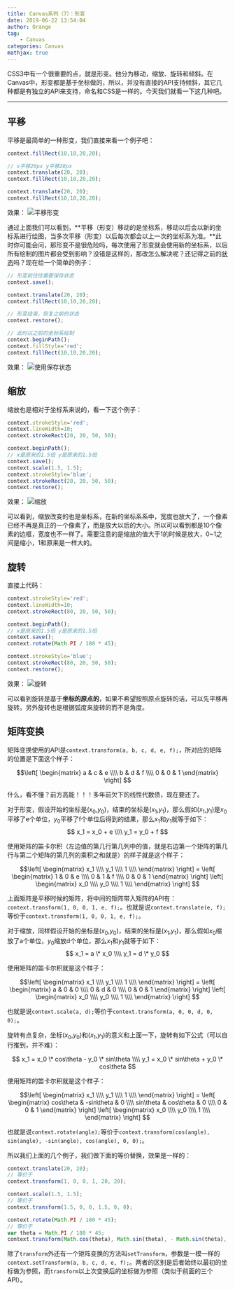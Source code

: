```yaml
---
title: Canvas系列（7）：形变
date: 2019-06-22 13:54:04
author: Orange
tag:
	- Canvas
categories: Canvas
mathjax: true
---
```


CSS3中有一个很重要的点，就是形变。他分为移动，缩放、旋转和倾斜。在Canvas中，形变都是基于坐标做的，所以，并没有直接的API支持倾斜，其它几种都是有独立的API来支持，命名和CSS是一样的。今天我们就看一下这几种吧。

----

## 平移 ##

平移是最简单的一种形变，我们直接来看一个例子吧：

```JavaScript
context.fillRect(10,10,20,20);

// x平移20px y平移20px
context.translate(20, 20);
context.fillRect(10,10,20,20);

context.translate(20, 20);
context.fillRect(10,10,20,20);
```

效果：
![平移形变](1.jpeg)

通过上面我们可以看到，**平移（形变）移动的是坐标系，移动以后会以新的坐标系进行绘图，当多次平移（形变）以后每次都会以上一次的坐标系为准。**此时你可能会问，那形变不是很危险吗，每次使用了形变就会使用新的坐标系，以后所有绘制的图片都会受到影响？没错是这样的，那改怎么解决呢？还记得之前的[状态](/2019/06/16/Canvas系列（3）：路径与状态/#more)吗？现在给一个简单的例子：

```JavaScript
// 形变前往往需要保存状态
context.save();

context.translate(20, 20);
context.fillRect(10,10,20,20);

// 形变结束，恢复之前的状态
context.restore();

// 此时以之前的坐标系绘制
context.beginPath();
context.fillStyle='red';
context.fillRect(10,10,20,20);
```

效果：
![使用保存状态](2.jpeg)

## 缩放 ##

缩放也是相对于坐标系来说的，看一下这个例子：

```JavaScript
context.strokeStyle='red';
context.lineWidth=10;
context.strokeRect(20, 20, 50, 50);

context.beginPath();
// x是原来的1.5倍 y是原来的1.5倍
context.save();
context.scale(1.5, 1.5);
context.strokeStyle='blue';
context.strokeRect(20, 20, 50, 50);
context.restore();
```

效果：
![缩放](3.jpeg)

可以看到，缩放改变的也是坐标系，在新的坐标系系中，宽度也放大了，一个像素已经不再是真正的一个像素了，而是放大以后的大小。所以可以看到都是10个像素的边框，宽度也不一样了。需要注意的是缩放的值大于1的时候是放大，0~1之间是缩小，1和原来是一样大的。

## 旋转 ##

直接上代码：

```JavaScript
context.strokeStyle='red';
context.lineWidth=10;
context.strokeRect(80, 20, 50, 50);

context.beginPath();
// x是原来的1.5倍 y是原来的1.5倍
context.save();
context.rotate(Math.PI / 180 * 45);

context.strokeStyle='blue';
context.strokeRect(80, 20, 50, 50);
context.restore();
```

效果：
![旋转](4.jpeg)

可以看到旋转是基于**坐标的原点的**，如果不希望按照原点旋转的话，可以先平移再旋转。另外旋转也是根据弧度来旋转的而不是角度。

## 矩阵变换 ##

矩阵变换使用的API是`context.transform(a, b, c, d, e, f);`，所对应的矩阵的位置是下面这个样子：

$$\left[
\begin{matrix}
a & c & e \\\\
b & d & f \\\\
0 & 0 & 1
\end{matrix}
\right] $$

什么，看不懂？前方高能！！！多年前欠下的线性代数债，现在要还了。

对于形变，假设开始的坐标是($x_0$,$y_0$)，结束的坐标是($x_1$,$y_1$)，那么假如($x_1$,$y_1$)是$x_0$平移了e个单位，$y_0$平移了f个单位后得到的结果，那么$x_1$和$y_1$就等于如下：
$$
  x_1 = x_0 + e \\\\
  y_1 = y_0 + f
$$

使用矩阵的笛卡尔积（左边值的第几行第几列中的值，就是右边第一个矩阵的第几行与第二个矩阵的第几列的乘积之和就是）的样子就是这个样子：

$$\left[
\begin{matrix}
x_1 \\\\
y_1 \\\\
1 \\\\
\end{matrix}
\right] =
\left[
\begin{matrix}
1 & 0 & e \\\\
0 & 1 & f \\\\
0 & 0 & 1
\end{matrix}
\right]
\left[
\begin{matrix}
x_0 \\\\
y_0 \\\\
1 \\\\
\end{matrix}
\right] $$

上面矩阵是平移时候的矩阵，将中间的矩阵带入矩阵的API有：`context.transform(1, 0, 0, 1, e, f);`。也就是说`context.translate(e, f);`等价于`context.transform(1, 0, 0, 1, e, f);`。

对于缩放，同样假设开始的坐标是($x_0$,$y_0$)，结束的坐标是($x_1$,$y_1$)，那么假如$x_0$缩放了a个单位，$y_0$缩放d个单位，那么$x_1$和$y_1$就等于如下：
$$
  x_1 = a \* x_0 \\\\
  y_1 = d \* y_0
$$

使用矩阵的笛卡尔积就是这个样子：

$$\left[
\begin{matrix}
x_1 \\\\
y_1 \\\\
1 \\\\
\end{matrix}
\right] =
\left[
\begin{matrix}
a & 0 & 0 \\\\
0 & d & 0 \\\\
0 & 0 & 1
\end{matrix}
\right]
\left[
\begin{matrix}
x_0 \\\\
y_0 \\\\
1 \\\\
\end{matrix}
\right] $$

也就是说`context.scale(a, d);`等价于`context.transform(a, 0, 0, d, 0, 0);`。

旋转有点复杂，坐标($x_0$,$y_0$)和($x_1$,$y_1$)的意义和上面一下，旋转有如下公式（可以自行推到，并不难）：

$$
  x_1 = x_0 \* cos\theta - y_0 \* sin\theta \\\\
  y_1 = x_0 \* sin\theta + y_0 \* cos\theta
$$

使用矩阵的笛卡尔积就是这个样子：

$$\left[
\begin{matrix}
x_1 \\\\
y_1 \\\\
1 \\\\
\end{matrix}
\right] =
\left[
\begin{matrix}
cos\theta & -sin\theta & 0 \\\\
sin\theta & cos\theta & 0 \\\\
0 & 0 & 1
\end{matrix}
\right]
\left[
\begin{matrix}
x_0 \\\\
y_0 \\\\
1 \\\\
\end{matrix}
\right] $$

也就是说`context.rotate(angle);`等价于`context.transform(cos(angle), sin(angle), -sin(angle), cos(angle), 0, 0);`。

所以我们上面的几个例子，我们做下面的等价替换，效果是一样的：

```JavaScript
context.translate(20, 20);
// 等价于
context.transform(1, 0, 0, 1, 20, 20);

context.scale(1.5, 1.5);
// 等价于
context.transform(1.5, 0, 0, 1.5, 0, 0);

context.rotate(Math.PI / 180 * 45);
// 等价于
var theta = Math.PI / 180 * 45;
context.transform(Math.cos(theta), Math.sin(theta), - Math.sin(theta), Math.cos(theta), 0, 0);
```

除了`transform`外还有一个矩阵变换的方法叫`setTransform`，参数是一模一样的`context.setTransform(a, b, c, d, e, f);`。两者的区别是后者始终以最初的坐标做为参照，而`transform`以上次变换后的坐标做为参照（类似于前面的三个API）。
